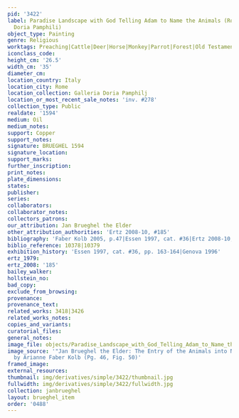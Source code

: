 ```yaml
---
pid: '3422'
label: Paradise Landscape with God Telling Adam to Name the Animals (Rome, Galleria
  Doria Pamphili)
object_type: Painting
genre: Religious
worktags: Preaching|Cattle|Deer|Horse|Monkey|Parrot|Forest|Old Testament|Paradise
iconclass_code:
height_cm: '26.5'
width_cm: '35'
diameter_cm:
location_country: Italy
location_city: Rome
location_collection: Galleria Doria Pamphilj
location_or_most_recent_sale_notes: 'inv. #278'
collection_type: Public
realdate: '1594'
medium: Oil
medium_notes:
support: Copper
support_notes:
signature: BRUEGHEL 1594
signature_location:
support_marks:
further_inscription:
print_notes:
plate_dimensions:
states:
publisher:
series:
collaborators:
collaborator_notes:
collectors_patrons:
our_attribution: Jan Brueghel the Elder
other_attribution_authorities: 'Ertz 2008-10, #185'
bibliography: 'Faber Kolb 2005, p.47|Essen 1997, cat. #36|Ertz 2008-10, cat. #185'
biblio_reference: 10378|10379
exhibition_history: 'Essen 1997, cat. #36, pp. 163-164|Genova 1996'
ertz_1979:
ertz_2008: '185'
bailey_walker:
hollstein_no:
bad_copy:
exclude_from_browsing:
provenance:
provenance_text:
related_works: 3418|3426
related_works_notes:
copies_and_variants:
curatorial_files:
general_notes:
image_file: objects/Paradise_Landscape_with_God_Telling_Adam_to_Name_the_Animals_%28Rome%2C_Galleria_Doria_Pamphili%29.jpg
image_source: '"Jan Brueghel the Elder: The Entry of the Animals into Noah''s Ark"
  by Arianne Faber Kolb (Pg. 46, Fig. 50)'
framed_image:
external_resources:
thumbnail: img/derivatives/simple/3422/thumbnail.jpg
fullwidth: img/derivatives/simple/3422/fullwidth.jpg
collection: janbrueghel
layout: brueghel_item
order: '0488'
---
```

